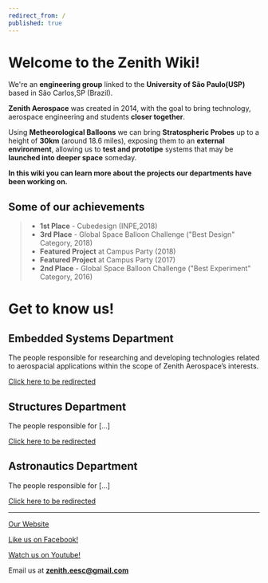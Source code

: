 ```yaml
---
redirect_from: /
published: true
---
```


# Welcome to the Zenith Wiki!

We're an **engineering group** linked to the **University of São Paulo(USP)** based in São Carlos,SP (Brazil).


**Zenith Aerospace** was created in 2014, with the goal to bring technology, aerospace engineering and students **closer together**.


Using **Metheorological Balloons** we can bring **Stratospheric Probes** up to a height of **30km** (around 18.6 miles), exposing them to an **external environment**, allowing us to **test and prototipe** systems that may be **launched into deeper space** someday.


**In this wiki you can learn more about the projects our departments have been working on.**
## Some of our achievements
> - **1st Place** - Cubedesign (INPE,2018)
> - **3rd Place** - Global Space Balloon Challenge ("Best Design" Category, 2018)
> - **Featured Project** at Campus Party (2018)
> - **Featured Project** at Campus Party (2017)
> - **2nd Place** - Global Space Balloon Challenge ("Best Experiment" Category, 2016)


# Get to know us!

## Embedded Systems Department
The people responsible for researching and developing technologies related to aerospacial applications within the scope of Zenith Aerospace’s interests.

[Click here to be redirected](https://zenitheesc.github.io/Zenith-Wiki/embedded.html)

## Structures Department
The people responsible for [...]

[Click here to be redirected](https://zenitheesc.github.io/Zenith-Wiki/structures.html)


## Astronautics Department
The people responsible for [...]

[Click here to be redirected](https://zenitheesc.github.io/Zenith-Wiki/astronautics.html)

***

[Our Website](http://zenith.eesc.usp.br/wp/)

[Like us on Facebook!](https://www.facebook.com/zenitheesc/)

[Watch us on Youtube!](https://www.youtube.com/channel/UChrHC1G3VuzgKDTOzVaCgzg)

Email us at **zenith.eesc@gmail.com**
